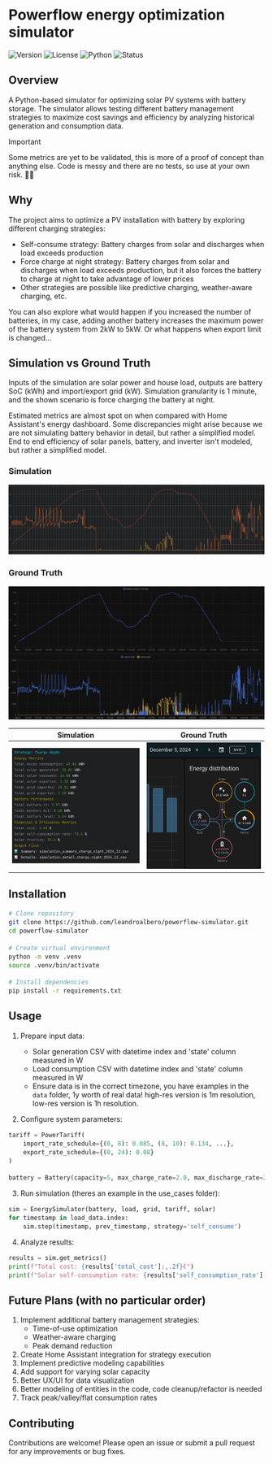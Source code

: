 # **Powerflow** energy optimization simulator
![Version](https://img.shields.io/badge/version-0.1-blue.svg)
![License](https://img.shields.io/badge/license-MIT-blue.svg)
![Python](https://img.shields.io/badge/python-3.12-blue.svg)
![Status](https://img.shields.io/badge/status-proof%20of%20concept-red.svg)

## Overview
A Python-based simulator for optimizing solar PV systems with battery storage. The simulator allows testing different
battery management strategies to maximize cost savings and efficiency by analyzing historical generation 
and consumption data.

> [!IMPORTANT]
> Some metrics are yet to be validated, this is more of a proof of concept than anything else. Code is messy
> and there are no tests, so use at your own risk. 💃😄

## Why
The project aims to optimize a PV installation with battery by exploring different charging strategies:
- Self-consume strategy: Battery charges from solar and discharges when load exceeds production
- Force charge at night strategy: Battery charges from solar and discharges when load exceeds production, but it also
  forces the battery to charge at night to take advantage of lower prices
- Other strategies are possible like predictive charging, weather-aware charging, etc.

You can also explore what would happen if you increased the number of batteries, in my case, adding another battery
increases the maximum power of the battery system from 2kW to 5kW. Or what happens when export limit is changed...

## Simulation vs Ground Truth
Inputs of the simulation are solar power and house load, outputs are battery SoC (kWh) and import/export grid (kW). 
Simulation granularity is 1 minute, and the shown scenario is force charging the battery at night.

Estimated metrics are almost spot on when compared with Home Assistant's energy dashboard.
Some discrepancies might arise because we are not simulating battery behavior in detail, but rather a simplified model.
End to end efficiency of solar panels, battery, and inverter isn't modeled, but rather a simplified model.

### Simulation
![img](media/simulation.png)
### Ground Truth
![img](media/ground_truth.png)

| Simulation                          | Ground Truth                                   |
|-------------------------------------|------------------------------------------------|
| ![img](media/simulation_report.png) | ![Ground Truth](media/ground_truth_report.png) |


## Installation
```bash
# Clone repository
git clone https://github.com/leandroalbero/powerflow-simulator.git
cd powerflow-simulator

# Create virtual environment
python -m venv .venv
source .venv/bin/activate

# Install dependencies
pip install -r requirements.txt
```

## Usage
1. Prepare input data:
   - Solar generation CSV with datetime index and 'state' column measured in W
   - Load consumption CSV with datetime index and 'state' column measured in W
   - Ensure data is in the correct timezone, you have examples in the `data` folder, 1y worth of real data! high-res version
     is 1m resolution, low-res version is 1h resolution.

2. Configure system parameters:
```python
tariff = PowerTariff(
    import_rate_schedule={(0, 8): 0.085, (8, 10): 0.134, ...},
    export_rate_schedule={(0, 24): 0.08}
)

battery = Battery(capacity=5, max_charge_rate=2.0, max_discharge_rate=2.0)
```

3. Run simulation (theres an example in the use_cases folder):
```python
sim = EnergySimulator(battery, load, grid, tariff, solar)
for timestamp in load_data.index:
    sim.step(timestamp, prev_timestamp, strategy='self_consume')
```

4. Analyze results:
```python
results = sim.get_metrics()
print(f"Total cost: {results['total_cost']:,.2f}€")
print(f"Solar self-consumption rate: {results['self_consumption_rate']:.1f}%")
```

## Future Plans (with no particular order)
1. Implement additional battery management strategies:
   - Time-of-use optimization
   - Weather-aware charging
   - Peak demand reduction
2. Create Home Assistant integration for strategy execution
3. Implement predictive modeling capabilities
4. Add support for varying solar capacity
5. Better UX/UI for data visualization
6. Better modeling of entities in the code, code cleanup/refactor is needed
7. Track peak/valley/flat consumption rates
## Contributing
Contributions are welcome! Please open an issue or submit a pull request for any improvements or bug fixes.
